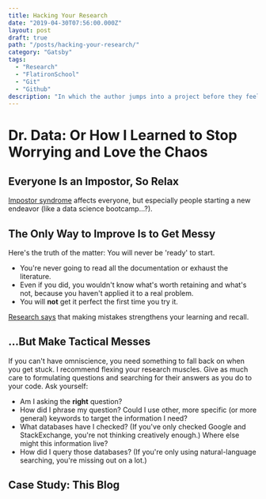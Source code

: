 ```yaml
---
title: Hacking Your Research
date: "2019-04-30T07:56:00.000Z"
layout: post
draft: true
path: "/posts/hacking-your-research/"
category: "Gatsby"
tags:
  - "Research"
  - "FlatironSchool"
  - "Git"
  - "Github"	
description: "In which the author jumps into a project before they feel qualified, with solid research skills as a safety net"
---
```

# Dr. Data: Or How I Learned to Stop Worrying and Love the Chaos



## Everyone Is an Impostor, So Relax

[Impostor syndrome](https://www.apa.org/gradpsych/2013/11/fraud) affects everyone, but especially people starting a new endeavor (like a data science bootcamp...?).



## The Only Way to Improve Is to Get Messy

Here's the truth of the matter: You will never be 'ready' to start.

* You're never going to read all the documentation or exhaust the literature.
* Even if you did, you wouldn't know what's worth retaining and what's not, because you haven't applied it to a real problem.
* You will **not** get it perfect the first time you try it.

[Research says](https://psycnet.apa.org/doiLanding?doi=10.1037%2Fxlm0000073) that making mistakes strengthens your learning and recall.

## ...But Make Tactical Messes

If you can't have omniscience, you need something to fall back on when you get stuck. I recommend flexing your research muscles. Give as much care to formulating questions and searching for their answers as you do to your code. Ask yourself:

* Am I asking the **right** question? 
* How did I phrase my question? Could I use other, more specific (or more general) keywords to target the information I need?
* What databases have I checked? (If you've only checked Google and StackExchange, you're not thinking creatively enough.) Where else might this information live?
* How did I query those databases? (If you're only using natural-language searching, you're missing out on a lot.)

## Case Study: This Blog

